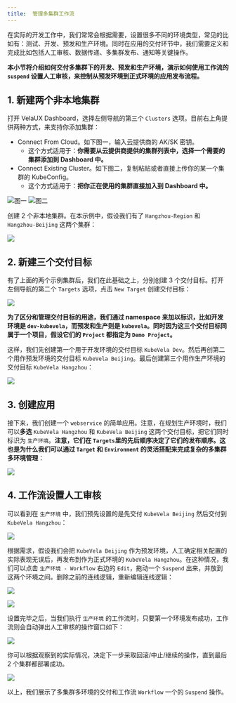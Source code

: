 ```yaml
---
title:  管理多集群工作流
---
```


在实际的开发工作中，我们常常会根据需要，设置很多不同的环境类型，常见的比如有：测试、开发、预发和生产环境。同时在应用的交付环节中，我们需要定义和完成比如包括人工审核、数据传递、多集群发布、通知等关键操作。

**本小节将介绍如何交付多集群下的开发、预发和生产环境，演示如何使用工作流的 `suspend` 设置人工审核，来控制从预发环境到正式环境的应用发布流程。**

<!-- 如果你想查看更多的工作流，请直接访问参考文档：跨环境交付 deploy2env、增加通知 notification 和增加回调触发操作 webhook 等等。 -->

##  1. 新建两个非本地集群

打开 VelaUX Dashboard，选择左侧导航的第三个 `Clusters` 选项。目前右上角提供两种方式，来支持你添加集群：
 - Connect From Cloud。如下图一，输入云提供商的 AK/SK 密钥。
   - 这个方式适用于：**你需要从云提供商提供的集群列表中，选择一个需要的集群添加到 Dashboard 中。**
 - Connect Existing Cluster。如下图二，复制粘贴或者直接上传你的某一个集群的 KubeConfig。
   - 这个方式适用于：**把你正在使用的集群直接加入到 Dashboard 中。**

![图一](../resources/cloud-multi-env.jpg)
![图二](../resources/cluster-multi-env.jpg)

创建 2 个非本地集群。在本示例中，假设我们有了 `Hangzhou-Region` 和 `Hangzhou-Beijing` 这两个集群：

![](../resources/clusters-multi-cluster.jpg)

## 2. 新建三个交付目标

有了上面的两个示例集群后，我们在此基础之上，分别创建 3 个交付目标。打开左侧导航的第二个 `Targets` 选项，点击 `New Target` 创建交付目标：

![](../resources/new-target-multi-env.jpg)

**为了区分和管理交付目标的用途，我们通过 namespace 来加以标识，比如开发环境是 `dev-kubevela`，而预发和生产则是 `kubevela`。同时因为这三个交付目标同属于一个项目，假设它们的 `Project` 都指定为 `Demo Project`。**

这样，我们先创建第一个用于开发环境的交付目标 `KubeVela Dev`。然后再创第二个用作预发环境的交付目标 `KubeVela Beijing`。最后创建第三个用作生产环境的交付目标 `KubeVela Hangzhou`：

![](../resources/Targets-multi-env.jpg)

## 3. 创建应用

接下来，我们创建一个 `webservice` 的简单应用。注意，在规划生产环境时，我们可以**多选** `KubeVela Hangzhou` 和 `KubeVela Beijing` 这两个交付目标，把它们同时标识为 `生产环境`。**注意，它们在 `Targets`里的先后顺序决定了它们的发布顺序。这也是为什么我们可以通过 `Target` 和 `Environment` 的灵活搭配来完成复杂的多集群多环境管理**：

![](../resources/new-app-multi-cluster.jpg)

## 4. 工作流设置人工审核

可以看到在 `生产环境` 中，我们预先设置的是先交付 `KubeVela Beijing` 然后交付到 `KubeVela Hangzhou`：

![](../resources/created-app-multi-cluster.jpg)

根据需求，假设我们会把 `KubeVela Beijing` 作为预发环境，人工确定相关配置的实际表现无误后，再发布到作为正式环境的 `KubeVela Hangzhou`。在这种情况，我们可以点击 `生产环境 - Workflow` 右边的 `Edit`，拖动一个 `Suspend` 出来，并放到这两个环境之间。删除之前的连线逻辑，重新编辑连线逻辑：

![](../resources/suspend-multi-cluster.jpg)

![](../resources/created-suspend-multi-cluster.jpg)

设置完毕之后，当我们执行 `生产环境` 的工作流时，只要第一个环境发布成功，工作流则会自动弹出人工审核的操作窗口如下：

![](../resources/execute-suspend-multi-cluster.jpg)

你可以根据观察到的实际情况，决定下一步采取回滚/中止/继续的操作，直到最后 2 个集群都部署成功。

![](../resources/succeed-multi-cluster.jpg)

以上，我们展示了多集群多环境的交付和工作流 `Workflow` 一个的 `Suspend` 操作。

<!-- 你可以查看参考文档，选用更多操作：跨环境交付 `deploy2env`、增加通知 `notification` 和增加回调触发操作 `webhook` 等等。 -->
